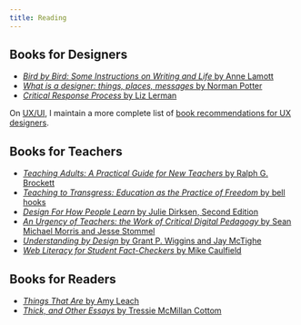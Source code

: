 ```yaml
---
title: Reading
---
```



Books for Designers
-------------------

* [<cite>Bird by Bird: Some Instructions on Writing and Life</cite> by Anne Lamott](https://www.goodreads.com/book/show/12543.Bird_by_Bird)
* [<cite>What is a designer: things, places, messages</cite> by Norman Potter](https://hyphenpress.co.uk/products/books/978-0-907259-16-9)
* [<cite>Critical Response Process</cite> by Liz Lerman](https://lizlerman.com/critical-response-process/)

On [UX/UI](https://uxui.cat/), I maintain a more complete list of [book recommendations for UX designers](https://uxui.cat/resources/books/).

Books for Teachers
------------------

* [<cite>Teaching Adults: A Practical Guide for New Teachers</cite> by Ralph G. Brockett](http://www.wiley.com/WileyCDA/WileyTitle/productCd-1118903412.html)
* [<cite>Teaching to Transgress: Education as the Practice of Freedom</cite> by bell hooks](https://www.goodreads.com/book/show/27091.Teaching_to_Transgress)
* [<cite>Design For How People Learn</cite> by Julie Dirksen, Second Edition](http://usablelearning.com/the-book/)
* [<cite>An Urgency of Teachers: the Work of Critical Digital Pedagogy</cite> by Sean Michael Morris and Jesse Stommel](https://urgencyofteachers.com)
* [<cite>Understanding by Design</cite> by Grant P. Wiggins and Jay McTighe](http://www.indiebound.org/book/9781416600350)
* [<cite>Web Literacy for Student Fact-Checkers</cite> by Mike Caulfield](https://webliteracy.pressbooks.com/)


Books for Readers
-----------------

* [<cite>Things That Are</cite> by Amy Leach](https://milkweed.org/book/things-that-are)
* [<cite>Thick, and Other Essays</cite> by Tressie McMillan Cottom](https://www.thickthebook.com)
